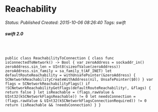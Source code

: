 # Reachability

_Status: Published_
_Created: 2015-10-06 08:26:40_
_Tags: swift_

<h5>swift 2.0</h5>
<code>
  
public class ReachabilityToConnection {
    class func isConnectedToNetwork() -> Bool {
      var zeroAddress = sockaddr_in()
      zeroAddress.sin_len = UInt8(sizeofValue(zeroAddress))
      zeroAddress.sin_family = sa_family_t(AF_INET)
      let defaultRouteReachability = withUnsafePointer(&zeroAddress) {
        SCNetworkReachabilityCreateWithAddress(nil, UnsafePointer($0))
      }
      var flags = SCNetworkReachabilityFlags()
      if !SCNetworkReachabilityGetFlags(defaultRouteReachability!, &flags) {
        return false
      }
      let isReachable = (flags.rawValue & UInt32(kSCNetworkFlagsReachable)) != 0
      let needsConnection = (flags.rawValue & UInt32(kSCNetworkFlagsConnectionRequired)) != 0
      return (isReachable && !needsConnection)
    }
}
</code>